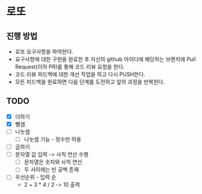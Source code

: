 # 로또
## 진행 방법
* 로또 요구사항을 파악한다.
* 요구사항에 대한 구현을 완료한 후 자신의 github 아이디에 해당하는 브랜치에 Pull Request(이하 PR)를 통해 코드 리뷰 요청을 한다.
* 코드 리뷰 피드백에 대한 개선 작업을 하고 다시 PUSH한다.
* 모든 피드백을 완료하면 다음 단계를 도전하고 앞의 과정을 반복한다.

## TODO
- [x] 더하기
- [x] 뺄셈
- [ ] 나눗셈
  - [ ] 나눗셈 기능 - 정수만 허용
- [ ] 곱하기
- [ ] 문자열 값 입력 -> 사칙 연산 수행
  - [ ] 문자열은 숫자와 사칙 연산
  - [ ] 두 사이에는 빈 공백 존재
- [ ] 우선순위 - 입력 순
  - 2 + 3 * 4 / 2 -> 10 출력